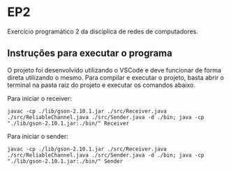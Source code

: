 # EP2
Exercício programático 2 da disciplica de redes de computadores.

## Instruções para executar o programa
O projeto foi desenvolvido utilizando o VSCode e deve funcionar de forma direta utilizando o mesmo. Para compilar e executar o projeto, basta abrir o terminal na pasta raiz do projeto e executar os comandos abaixo.

Para iniciar o receiver:

```javac -cp ./lib/gson-2.10.1.jar ./src/Receiver.java ./src/ReliableChannel.java ./src/Sender.java -d ./bin; java -cp "./lib/gson-2.10.1.jar:./bin/" Receiver```

Para iniciar o sender:

```javac -cp ./lib/gson-2.10.1.jar ./src/Receiver.java ./src/ReliableChannel.java ./src/Sender.java -d ./bin; java -cp "./lib/gson-2.10.1.jar:./bin/" Sender```